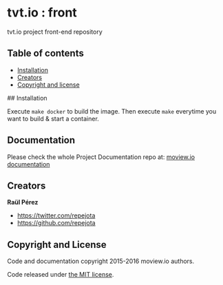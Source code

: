 tvt.io : front
==============

tvt.io project front-end repository

## Table of contents

- [Installation](#Installation)
- [Creators](#creators)
- [Copyright and license](#copyright-and-license)

## Installation

Execute `make docker` to build the image. Then execute `make` everytime you
want to build & start a container.

## Documentation

Please check the whole Project Documentation repo at:
[moview.io documentation](https://github.com/moviewio/docs)

## Creators

**Raül Pérez**

- <https://twitter.com/repejota>
- <https://github.com/repejota>

## Copyright and License

Code and documentation copyright 2015-2016 moview.io authors.

Code released under [the MIT license](LICENSE).
